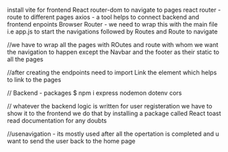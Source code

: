 install vite for frontend 
React router-dom to navigate to pages
react router  - route to different pages
axios - a tool helps to connect backend and frontend enpoints
Browser Router - we need to wrap this with the main file i.e app.js to start the navigations
followed by Routes and Route to navigate



//we have to wrap all the pages with ROutes and route with whom we want the navigation to happen except the Navbar and the footer as their static to all the pages


//after creating the endpoints need to import Link the element which helps to link to the pages



// Backend - packages
$ npm i express nodemon dotenv cors 


// whatever the backend logic is written for user registeration we have to show it to the frontend we do that by installing a package called React toast  read documentation for any doubts

//usenavigation - its mostly used after all the opertation is completed and u want to send the user back to the home page

